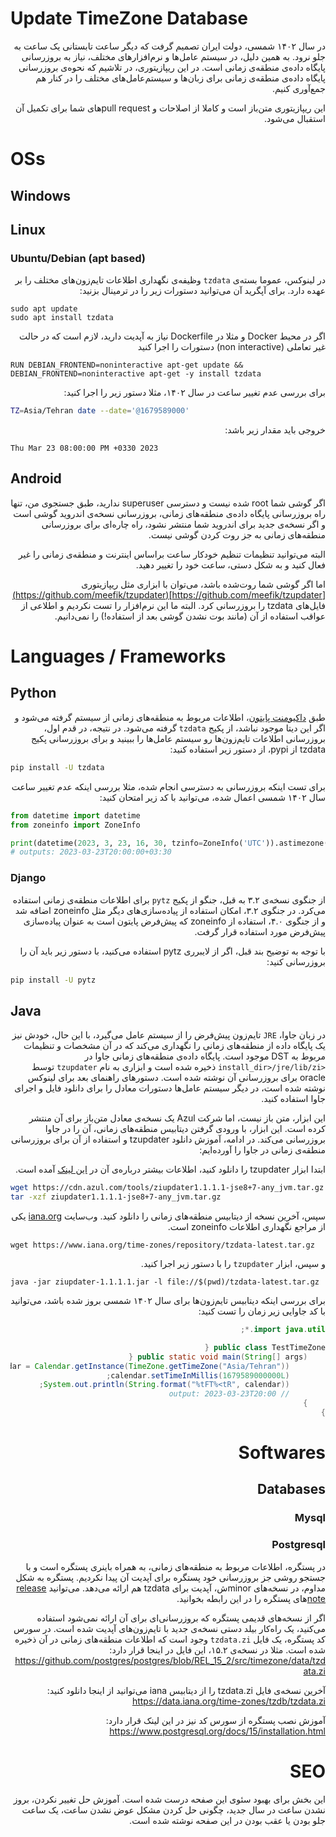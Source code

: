 # Update TimeZone Database

<div dir="rtl" style="direction: rtl">

در سال ۱۴۰۲ شمسی، دولت ایران تصمیم گرفت که دیگر ساعت تابستانی یک ساعت به جلو نرود. به همین دلیل، در سیستم عامل‌ها و نرم‌افزارهای مختلف، نیاز به بروزرسانی پایگاه داده‌ی منطقه‌ی زمانی است. در این ریپازیتوری، در تلاشیم که نحوه‌ی بروزرسانی پایگاه داده‌ی منطقه‌ی زمانی برای زبان‌ها و سیستم‌عامل‌های مختلف را در کنار هم جمع‌آوری کنیم.

این ریپازیتوری متن‌باز است و کاملا از اصلاحات و pull requestهای شما برای تکمیل آن استقبال می‌شود.
</div>


# OSs

## Windows

## Linux

### Ubuntu/Debian (apt based)
<div dir="rtl" style="direction: rtl">

در لینوکس، عموما بسته‌ی `tzdata` وظیفه‌ی نگهداری اطلاعات تایم‌زون‌های مختلف را بر عهده دارد. برای آپگرید آن می‌توانید دستورات زیر را در ترمینال بزنید:
</div>

```
sudo apt update
sudo apt install tzdata
```

<div dir="rtl" style="direction: rtl">

اگر در محیط Docker و مثلا در Dockerfile نیاز به آپدیت دارید، لازم است که در حالت غیر تعاملی (non interactive) دستورات را اجرا کنید
</div>

```
RUN DEBIAN_FRONTEND=noninteractive apt-get update && DEBIAN_FRONTEND=noninteractive apt-get -y install tzdata
```

<div dir="rtl" style="direction: rtl">

برای بررسی عدم تغییر ساعت در سال ۱۴۰۲، مثلا دستور زیر را اجرا کنید:
</div>

```bash
TZ=Asia/Tehran date --date='@1679589000'
```

<div dir="rtl" style="direction: rtl">

خروجی باید مقدار زیر باشد:
</div>

```
Thu Mar 23 08:00:00 PM +0330 2023
```


## Android
<div dir="rtl" style="direction: rtl">
اگر گوشی شما root شده نیست و دسترسی superuser ندارید، طبق جستجوی من، تنها راه بروزرسانی پایگاه داده‌ی منطقه‌های زمانی، بروزرسانی نسخه‌ی اندروید گوشی است و اگر نسخه‌ی جدید برای اندروید شما منتشر نشود، راه چاره‌ای برای بروزرسانی منطقه‌های زمانی به جز روت کردن گوشی نیست.

البته می‌توانید تنظیمات تنظیم خودکار ساعت براساس اینترنت و منطقه‌ی زمانی را غیر فعال کنید و به شکل دستی، ساعت خود را تغییر دهید.

اما اگر گوشی شما روت‌شده باشد، می‌توان با ابزاری مثل ریپازیتوری [https://github.com/meefik/tzupdater](https://github.com/meefik/tzupdater) فایل‌های tzdata را بروزرسانی کرد. البته ما این نرم‌افزار را تست نکردیم و اطلاعی از عواقب استفاده از آن (مانند بوت نشدن گوشی بعد از استفاده!) را نمی‌دانیم.
</div>

# Languages / Frameworks
## Python
<div dir="rtl" style="direction: rtl">

طبق 
[داکیومنت پایتون](docs.python.org/3/library/zoneinfo.html)، اطلاعات مربوط به منطقه‌های زمانی از سیستم گرفته می‌شود و اگر این دیتا موجود نباشد، از پکیج `tzdata` گرفته می‌شود.
در نتیجه، در قدم اول، بروزرسانی اطلاعات تایم‌زون‌ها رو سیستم عامل‌ها را ببینید و برای بروزرسانی پکیج tzdata از pypi، از دستور زیر استفاده کنید:
</div>

```bash
pip install -U tzdata
```

<div dir="rtl" style="direction: rtl">

برای تست اینکه بروزرسانی به دسترسی انجام شده، مثلا بررسی اینکه عدم تغییر ساعت سال ۱۴۰۲ شمسی اعمال شده، 
می‌توانید با کد زیر امتحان کنید:
</div>

```python
from datetime import datetime
from zoneinfo import ZoneInfo

print(datetime(2023, 3, 23, 16, 30, tzinfo=ZoneInfo('UTC')).astimezone(ZoneInfo('Asia/Tehran')).isoformat())
# outputs: 2023-03-23T20:00:00+03:30

```


### Django
<div dir="rtl" style="direction: rtl">

از جنگوی نسخه‌ی ۳.۲ به قبل، جنگو از پکیج `pytz` برای اطلاعات منطقه‌ی زمانی استفاده می‌کرد. در جنگوی ۳.۲، امکان استفاده از پیاده‌سازی‌های دیگر مثل zoneinfo اضافه شد و از جنگوی ۴.۰، استفاده از zoneinfo که پیش‌فرض پایتون است به عنوان پیاده‌سازی پیش‌فرض مورد استفاده قرار گرفت.

با توجه به توضیح بند قبل، اگر از لایبرری pytz استفاده می‌کنید، با دستور زیر باید آن را بروزرسانی کنید:
</div>

```bash
pip install -U pytz
```
## Java
<div dir="rtl" style="direction: rtl">

در زبان جاوا، `JRE` تایم‌زون پیش‌فرض را از سیستم عامل می‌گیرد، با این حال، خودش نیز یک پایگاه داده از منطقه‌های زمانی را نگهداری می‌کند که در آن مشخصات و تنظیمات مربوط به DST موجود است. پایگاه داده‌ی منطقه‌های زمانی جاوا در 
`<install_dir>/jre/lib/zi`
ذخیره شده است و ابزاری به نام `tzupdater` توسط oracle برای بروزرسانی آن نوشته شده است. دستورهای راهنمای بعد برای لینوکس نوشته شده است، در دیگر سیستم عامل‌ها دستورات معادل را برای دانلود فایل و اجرای جاوا استفاده کنید.

این ابزار، متن باز نیست، اما شرکت Azul یک نسخه‌ی معادل متن‌باز برای آن منتشر کرده است. این ابزار، با ورودی گرفتن دیتابیس منطقه‌های زمانی، آن را در جاوا بروزرسانی می‌کند. در ادامه، آموزش دانلود tzupdater و استفاده از آن برای بروزرسانی منطقه‌ی زمانی در جاوا را آورده‌ایم:

ابتدا ابزار tzupdater را دانلود کنید، اطلاعات بیشتر درباره‌ی آن در 
[این لینک](https://www.azul.com/products/open-source-tools/ziupdater-time-zone-tool/)
آمده است.
</div>

```bash
wget https://cdn.azul.com/tools/ziupdater1.1.1.1-jse8+7-any_jvm.tar.gz
tar -xzf ziupdater1.1.1.1-jse8+7-any_jvm.tar.gz
```

<div dir="rtl" style="direction: rtl">

سپس، آخرین نسخه از دیتابیس منطقه‌های زمانی را دانلود کنید. وب‌سایت 
[iana.org](https://www.iana.org/time-zones)
یکی از مراجع نگهداری اطلاعات zoneinfo است.
</div>

```
wget https://www.iana.org/time-zones/repository/tzdata-latest.tar.gz
```

<div dir="rtl" style="direction: rtl">

و سپس، ابزار `tzupdater` را با دستور زیر اجرا کنید.
</div>

```
java -jar ziupdater-1.1.1.1.jar -l file://$(pwd)/tzdata-latest.tar.gz
```

<div dir="rtl" style="direction: rtl">

برای بررسی اینکه دیتابیس تایم‌زون‌ها برای سال ۱۴۰۲ شمسی بروز شده باشد، می‌توانید با کد جاوایی زیر زمان را تست کنید:

```java
import java.util.*;

public class TestTimeZone {
    public static void main(String[] args) {
        Calendar calendar = Calendar.getInstance(TimeZone.getTimeZone("Asia/Tehran"));
        calendar.setTimeInMillis(1679589000000L);
        System.out.println(String.format("%tFT%<tR", calendar));
        // output: 2023-03-23T20:00
    }
}
```

# Softwares
## Databases
### Mysql

### Postgresql
<div dir="rtl" style="direction: rtl">

در پستگره، اطلاعات مربوط به منطقه‌های زمانی، به همراه باینری پستگره است و با جستجو روشی جز بروزرسانی خود پستگره برای آپدیت آن پیدا نکردیم. پستگره به شکل مداوم، در نسخه‌های minorش، آپدیت برای tzdata هم ارائه می‌دهد. می‌توانید 
[release note](https://www.postgresql.org/docs/release/)‌های 
پستگره را در این رابطه بخوانید.

اگر از نسخه‌های قدیمی پستگره که بروزرسانی‌ای برای آن ارائه نمی‌شود استفاده می‌کنید، یک راه‌کار بیلد دستی نسخه‌ی جدید با تایم‌زون‌های آپدیت شده است. در سورس کد پستگره، یک فایل `tzdata.zi` وجود است که اطلاعات منطقه‌های زمانی در آن ذخیره شده است. مثلا در نسخه‌ی ۱۵.۲، این فایل در اینجا قرار دارد: https://github.com/postgres/postgres/blob/REL_15_2/src/timezone/data/tzdata.zi

آخرین نسخه‌ی فایل tzdata.zi را از دیتابیس iana می‌توانید از اینجا دانلود کنید: https://data.iana.org/time-zones/tzdb/tzdata.zi

آموزش نصب پستگره از سورس کد نیز در این لینک قرار دارد: https://www.postgresql.org/docs/15/installation.html
</div>

# SEO
<div dir="rtl" style="direction: rtl">
این بخش برای بهبود سئوی این صفحه درست شده است. آموزش حل تغییر نکردن، بروز نشدن ساعت در سال جدید، چگونی حل کردن مشکل عوض نشدن ساعت، یک ساعت جلو بودن یا عقب بودن در این صفحه نوشته شده است.
</div>